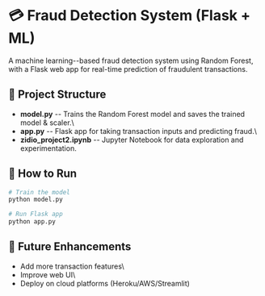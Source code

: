 # 💳 Fraud Detection System (Flask + ML)

A machine learning--based fraud detection system using Random Forest,
with a Flask web app for real-time prediction of fraudulent
transactions.

## 📂 Project Structure

-   **model.py** -- Trains the Random Forest model and saves the trained
    model & scaler.\
-   **app.py** -- Flask app for taking transaction inputs and predicting
    fraud.\
-   **zidio_project2.ipynb** -- Jupyter Notebook for data exploration
    and experimentation.

## 🚀 How to Run

``` bash
# Train the model
python model.py  

# Run Flask app
python app.py
```


## 🔮 Future Enhancements

-   Add more transaction features\
-   Improve web UI\
-   Deploy on cloud platforms (Heroku/AWS/Streamlit)
